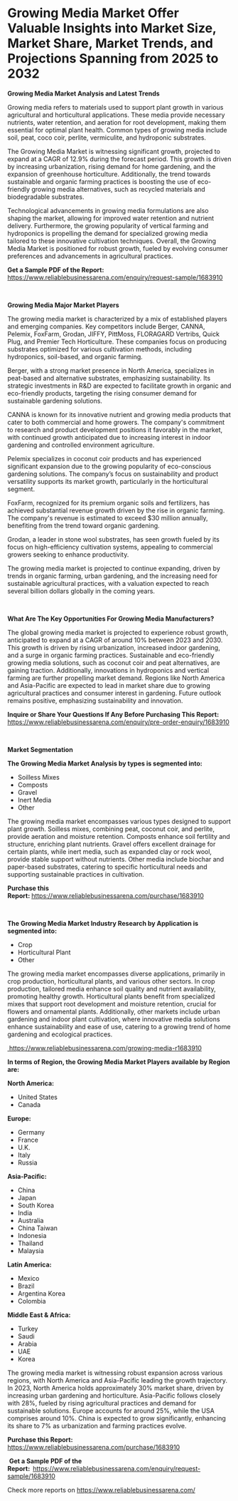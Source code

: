 <p><h1>Growing Media Market Offer Valuable Insights into Market Size, Market Share, Market Trends, and Projections Spanning from 2025 to 2032</h1></p><p><strong>Growing Media Market Analysis and Latest Trends</strong></p>
<p><p>Growing media refers to materials used to support plant growth in various agricultural and horticultural applications. These media provide necessary nutrients, water retention, and aeration for root development, making them essential for optimal plant health. Common types of growing media include soil, peat, coco coir, perlite, vermiculite, and hydroponic substrates.</p><p>The Growing Media Market is witnessing significant growth, projected to expand at a CAGR of 12.9% during the forecast period. This growth is driven by increasing urbanization, rising demand for home gardening, and the expansion of greenhouse horticulture. Additionally, the trend towards sustainable and organic farming practices is boosting the use of eco-friendly growing media alternatives, such as recycled materials and biodegradable substrates.</p><p>Technological advancements in growing media formulations are also shaping the market, allowing for improved water retention and nutrient delivery. Furthermore, the growing popularity of vertical farming and hydroponics is propelling the demand for specialized growing media tailored to these innovative cultivation techniques. Overall, the Growing Media Market is positioned for robust growth, fueled by evolving consumer preferences and advancements in agricultural practices.</p></p>
<p><strong>Get a Sample PDF of the Report:&nbsp;</strong> <a href="https://www.reliablebusinessarena.com/enquiry/request-sample/1683910?utm_campaign=2188&utm_medium=2&utm_source=Github&utm_content=ia&utm_term=26032025&utm_id=growing-media">https://www.reliablebusinessarena.com/enquiry/request-sample/1683910</a></p>
<p>&nbsp;</p>
<p><strong>Growing Media Major Market Players</strong></p>
<p><p>The growing media market is characterized by a mix of established players and emerging companies. Key competitors include Berger, CANNA, Pelemix, FoxFarm, Grodan, JIFFY, PittMoss, FLORAGARD Vertribs, Quick Plug, and Premier Tech Horticulture. These companies focus on producing substrates optimized for various cultivation methods, including hydroponics, soil-based, and organic farming.</p><p>Berger, with a strong market presence in North America, specializes in peat-based and alternative substrates, emphasizing sustainability. Its strategic investments in R&D are expected to facilitate growth in organic and eco-friendly products, targeting the rising consumer demand for sustainable gardening solutions.</p><p>CANNA is known for its innovative nutrient and growing media products that cater to both commercial and home growers. The company's commitment to research and product development positions it favorably in the market, with continued growth anticipated due to increasing interest in indoor gardening and controlled environment agriculture.</p><p>Pelemix specializes in coconut coir products and has experienced significant expansion due to the growing popularity of eco-conscious gardening solutions. The company’s focus on sustainability and product versatility supports its market growth, particularly in the horticultural segment.</p><p>FoxFarm, recognized for its premium organic soils and fertilizers, has achieved substantial revenue growth driven by the rise in organic farming. The company's revenue is estimated to exceed $30 million annually, benefiting from the trend toward organic gardening.</p><p>Grodan, a leader in stone wool substrates, has seen growth fueled by its focus on high-efficiency cultivation systems, appealing to commercial growers seeking to enhance productivity.</p><p>The growing media market is projected to continue expanding, driven by trends in organic farming, urban gardening, and the increasing need for sustainable agricultural practices, with a valuation expected to reach several billion dollars globally in the coming years.</p></p>
<p>&nbsp;</p>
<p><strong>What Are The Key Opportunities For Growing Media Manufacturers?</strong></p>
<p><p>The global growing media market is projected to experience robust growth, anticipated to expand at a CAGR of around 10% between 2023 and 2030. This growth is driven by rising urbanization, increased indoor gardening, and a surge in organic farming practices. Sustainable and eco-friendly growing media solutions, such as coconut coir and peat alternatives, are gaining traction. Additionally, innovations in hydroponics and vertical farming are further propelling market demand. Regions like North America and Asia-Pacific are expected to lead in market share due to growing agricultural practices and consumer interest in gardening. Future outlook remains positive, emphasizing sustainability and innovation.</p></p>
<p><strong>Inquire or Share Your Questions If Any Before Purchasing This Report:</strong> <a href="https://www.reliablebusinessarena.com/enquiry/pre-order-enquiry/1683910?utm_campaign=2188&utm_medium=2&utm_source=Github&utm_content=ia&utm_term=26032025&utm_id=growing-media">https://www.reliablebusinessarena.com/enquiry/pre-order-enquiry/1683910</a></p>
<p>&nbsp;</p>
<p><strong>Market Segmentation</strong></p>
<p><strong>The Growing Media Market Analysis by types is segmented into:</strong></p>
<p><ul><li>Soilless Mixes</li><li>Composts</li><li>Gravel</li><li>Inert Media</li><li>Other</li></ul></p>
<p><p>The growing media market encompasses various types designed to support plant growth. Soilless mixes, combining peat, coconut coir, and perlite, provide aeration and moisture retention. Composts enhance soil fertility and structure, enriching plant nutrients. Gravel offers excellent drainage for certain plants, while inert media, such as expanded clay or rock wool, provide stable support without nutrients. Other media include biochar and paper-based substrates, catering to specific horticultural needs and supporting sustainable practices in cultivation.</p></p>
<p><strong>Purchase this Report:&nbsp;</strong><a href="https://www.reliablebusinessarena.com/purchase/1683910?utm_campaign=2188&utm_medium=2&utm_source=Github&utm_content=ia&utm_term=26032025&utm_id=growing-media">https://www.reliablebusinessarena.com/purchase/1683910</a></p>
<p>&nbsp;</p>
<p><strong>The Growing Media Market Industry Research by Application is segmented into:</strong></p>
<p><ul><li>Crop</li><li>Horticultural Plant</li><li>Other</li></ul></p>
<p><p>The growing media market encompasses diverse applications, primarily in crop production, horticultural plants, and various other sectors. In crop production, tailored media enhance soil quality and nutrient availability, promoting healthy growth. Horticultural plants benefit from specialized mixes that support root development and moisture retention, crucial for flowers and ornamental plants. Additionally, other markets include urban gardening and indoor plant cultivation, where innovative media solutions enhance sustainability and ease of use, catering to a growing trend of home gardening and ecological practices.</p></p>
<p><a href="https://www.reliablebusinessarena.com/growing-media-r1683910?utm_campaign=2188&utm_medium=2&utm_source=Github&utm_content=ia&utm_term=26032025&utm_id=growing-media">&nbsp;https://www.reliablebusinessarena.com/growing-media-r1683910</a></p>
<p><strong>In terms of Region, the Growing Media Market Players available by Region are:</strong></p>
<p>
    <p> <strong> North America: </strong>
        <ul>
            <li>United States</li>
            <li>Canada</li>
        </ul>
        </p> 
    <p> <strong> Europe: </strong>
        <ul>
            <li>Germany</li>
            <li>France</li>
            <li>U.K.</li>
            <li>Italy</li>
            <li>Russia</li>
        </ul>
        </p> 
    <p> <strong> Asia-Pacific: </strong>
        <ul>
            <li>China</li>
            <li>Japan</li>
            <li>South Korea</li>
            <li>India</li>
            <li>Australia</li>
            <li>China Taiwan</li>
            <li>Indonesia</li>
            <li>Thailand</li>
            <li>Malaysia</li>
        </ul>
        </p> 
    <p> <strong> Latin America: </strong>
        <ul>
            <li>Mexico</li>
            <li>Brazil</li>
            <li>Argentina Korea</li>
            <li>Colombia</li>
        </ul>
        </p> 
    <p> <strong> Middle East & Africa: </strong>
        <ul>
            <li>Turkey</li>
            <li>Saudi</li>
            <li>Arabia</li>
            <li>UAE</li>
            <li>Korea</li>
        </ul>
    </p>
    </p>
<p><p>The growing media market is witnessing robust expansion across various regions, with North America and Asia-Pacific leading the growth trajectory. In 2023, North America holds approximately 30% market share, driven by increasing urban gardening and horticulture. Asia-Pacific follows closely with 28%, fueled by rising agricultural practices and demand for sustainable solutions. Europe accounts for around 25%, while the USA comprises around 10%. China is expected to grow significantly, enhancing its share to 7% as urbanization and farming practices evolve.</p></p>
<p><strong>Purchase this Report: </strong><a href="https://www.reliablebusinessarena.com/purchase/1683910?utm_campaign=2188&utm_medium=2&utm_source=Github&utm_content=ia&utm_term=26032025&utm_id=growing-media">https://www.reliablebusinessarena.com/purchase/1683910</a></p>
<p>&nbsp;<strong>Get a Sample PDF of the Report:&nbsp;&nbsp;</strong><a href="https://www.reliablebusinessarena.com/enquiry/request-sample/1683910?utm_campaign=2188&utm_medium=2&utm_source=Github&utm_content=ia&utm_term=26032025&utm_id=growing-media">https://www.reliablebusinessarena.com/enquiry/request-sample/1683910</a></p>
<p><strong></strong></p>
<p>Check more reports on <a href="https://www.reliablebusinessarena.com/?utm_campaign=2188&utm_medium=2&utm_source=Github&utm_content=ia&utm_term=26032025&utm_id=growing-media">https://www.reliablebusinessarena.com/</a></p>